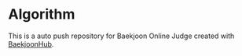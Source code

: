 # Algorithm
This is a auto push repository for Baekjoon Online Judge created with [BaekjoonHub](https://github.com/BaekjoonHub/BaekjoonHub).


